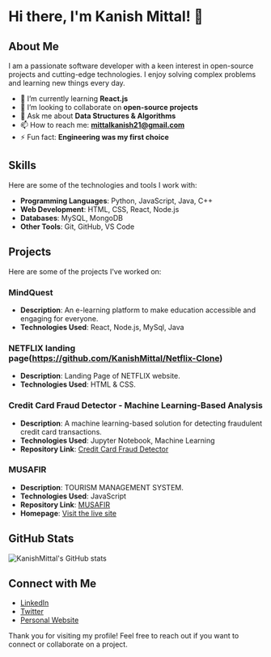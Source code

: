 # Hi there, I'm Kanish Mittal! 👋

## About Me

I am a passionate software developer with a keen interest in open-source projects and cutting-edge technologies. I enjoy solving complex problems and learning new things every day.

- 🌱 I’m currently learning **React.js**
- 👯 I’m looking to collaborate on **open-source projects**
- 💬 Ask me about **Data Structures & Algorithms**
- 📫 How to reach me: **mittalkanish21@gmail.com**
- ⚡ Fun fact: **Engineering was my first choice**

## Skills

Here are some of the technologies and tools I work with:

- **Programming Languages**: Python, JavaScript, Java, C++
- **Web Development**: HTML, CSS, React, Node.js
- **Databases**: MySQL, MongoDB
- **Other Tools**: Git, GitHub, VS Code

## Projects

Here are some of the projects I've worked on:

### MindQuest
- **Description**: An e-learning platform to make education accessible and engaging for everyone.
- **Technologies Used**: React, Node.js, MySql, Java

### NETFLIX landing page(https://github.com/KanishMittal/Netflix-Clone)
- **Description**: Landing Page of NETFLIX website.
- **Technologies Used**: HTML & CSS.

### Credit Card Fraud Detector - Machine Learning-Based Analysis
- **Description**: A machine learning-based solution for detecting fraudulent credit card transactions.
- **Technologies Used**: Jupyter Notebook, Machine Learning
- **Repository Link**: [Credit Card Fraud Detector](https://github.com/KanishMittal/Credit-Card-Fraud-Detector-Machine-Learning-Based-Analysis)

### MUSAFIR
- **Description**: TOURISM MANAGEMENT SYSTEM.
- **Technologies Used**: JavaScript
- **Repository Link**: [MUSAFIR](https://github.com/KanishMittal/MUSAFIR)
- **Homepage**: [Visit the live site](https://musafir-ten.vercel.app)

## GitHub Stats

![KanishMittal's GitHub stats](https://github-readme-stats.vercel.app/api?username=KanishMittal&show_icons=true&theme=radical)

## Connect with Me

- [LinkedIn](www.linkedin.com/in/kanish-mittal-68771a2b2)
- [Twitter](https://x.com/kanishmittal_)
- [Personal Website](https://kanishmittal.vercel.app/)

Thank you for visiting my profile! Feel free to reach out if you want to connect or collaborate on a project.

<!---
KanishMittal/KanishMittal is a ✨ special ✨ repository because its `README.md` (this file) appears on your GitHub profile.
You can click the Preview link to take a look at your changes.
--->
